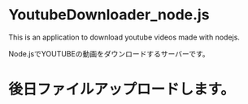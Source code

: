 # YoutubeDownloader_node.js
This is an application to download youtube videos made with nodejs.

Node.jsでYOUTUBEの動画をダウンロードするサーバーです。
# 後日ファイルアップロードします。
